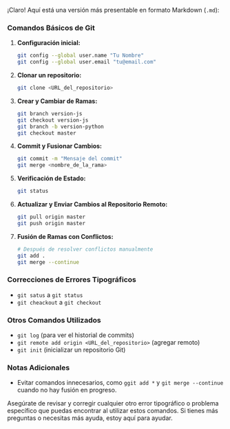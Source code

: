 ¡Claro! Aquí está una versión más presentable en formato Markdown (`.md`):

### Comandos Básicos de Git

1. **Configuración inicial:**

   ```bash
   git config --global user.name "Tu Nombre"
   git config --global user.email "tu@email.com"
   ```
2. **Clonar un repositorio:**

   ```bash
   git clone <URL_del_repositorio>
   ```
3. **Crear y Cambiar de Ramas:**

   ```bash
   git branch version-js
   git checkout version-js
   git branch -b version-python
   git checkout master
   ```
4. **Commit y Fusionar Cambios:**

   ```bash
   git commit -m "Mensaje del commit"
   git merge <nombre_de_la_rama>
   ```
5. **Verificación de Estado:**

   ```bash
   git status
   ```
6. **Actualizar y Enviar Cambios al Repositorio Remoto:**

   ```bash
   git pull origin master
   git push origin master
   ```
7. **Fusión de Ramas con Conflictos:**

   ```bash
   # Después de resolver conflictos manualmente
   git add .
   git merge --continue
   ```

### Correcciones de Errores Tipográficos

- `git satus` a `git status`
- `git cheackout` a `git checkout`

### Otros Comandos Utilizados

- `git log` (para ver el historial de commits)
- `git remote add origin <URL_del_repositorio>` (agregar remoto)
- `git init` (inicializar un repositorio Git)

### Notas Adicionales

- Evitar comandos innecesarios, como `ggit add *` y `git merge --continue` cuando no hay fusión en progreso.

Asegúrate de revisar y corregir cualquier otro error tipográfico o problema específico que puedas encontrar al utilizar estos comandos. Si tienes más preguntas o necesitas más ayuda, estoy aquí para ayudar.
